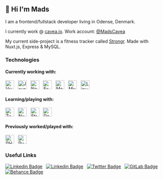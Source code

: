 ## 👋 Hi I'm Mads

I am a frontend/fullstack developer living in Odense, Denmark.

I currently work @ [cavea.io](https://cavea.io). Work account: [@MadsCavea](https://github.com/MadsCavea)

My current side-project is a fitness tracker called [Strongr](https://stron.gr). Made with Nuxt.js, Express & MySQL.

### Technologies

#### Currently working with:

<img src="https://img.shields.io/badge/Vue.js-282C34?logo=vue-dot-js&style=for-the-badge&link=https://github.com/Hougesen?tab=repositories&q=&type=&language=vue&sort=" alt="Vue.js logo" title="Vue.js" height="28" /> &nbsp;
<img src="https://img.shields.io/badge/JavaScript-282C34?logo=javascript&style=for-the-badge&link=https://github.com/Hougesen?tab=repositories&q=&type=&language=javascript&sort=" alt="JavaScript logo" title="JavaScript" height="28" /> &nbsp;
<img src="https://img.shields.io/badge/Node.js-282C34?logo=node-dot-js&style=for-the-badge&link=https://github.com/Hougesen?tab=repositories&q=&type=&language=javascript&sort=" alt="Node.js logo" title="Node.js" height="28" /> &nbsp;
<img src="https://img.shields.io/badge/Express-282C34?logo=express&style=for-the-badge&link=https://github.com/Hougesen?tab=repositories&q=&type=&language=javascript&sort=" alt="Express.js logo" title="Express.js" height="28" /> &nbsp;
<img src="https://img.shields.io/badge/MongoDB-282C34?logo=mongodb&style=for-the-badge&link=https://github.com/Hougesen?tab=repositories&q=mongodb&type=&language=&sort=" alt="MongoDB logo" title="MongoDB" height="28" /> &nbsp;
<img src="https://img.shields.io/badge/MySQL-282C34?logo=mysql&style=for-the-badge&logoColor=white&link=https://github.com/Hougesen?tab=repositories&q=mysql&type=&language=&sort=" alt="MySQL logo" title="MySQL" height="28" /> &nbsp;
<img src="https://img.shields.io/badge/Linux-282C34?logo=linux&style=for-the-badge&logoColor=white&link=https://github.com/Hougesen?tab=repositories&q=linux&type=&language=&sort=" alt="Linux logo" title="Linux" height="28" /> &nbsp;

#### Learning/playing with:

<img src="https://img.shields.io/badge/TypeScript-282C34?logo=typescript&style=for-the-badge&link=https://github.com/Hougesen?tab=repositories&q=typescript&type=&language=&sort=" alt="TypeScript logo" title="TypeScript" height="28" /> &nbsp;
<img src="https://img.shields.io/badge/Nuxt.js-282C34?logo=nuxt-dot-js&style=for-the-badge&link=https://github.com/Hougesen?tab=repositories&q=nuxt&type=&language=&sort=" alt="Nuxt.js logo" title="Nuxt.js" height="28" /> &nbsp;
<img src="https://img.shields.io/badge/Strapi-282C34?logo=Strapi&style=for-the-badge&link=https://github.com/Hougesen?tab=repositories&q=strapi&type=&language=&sort=" alt="Strapi logo" title="Strapi" height="28" /> &nbsp;
<img src="https://img.shields.io/badge/Docker-282C34?logo=docker&style=for-the-badge&link=https://github.com/Hougesen?tab=repositories&q=docker&type=&language=&sort=" alt="Docker logo" title="Docker" height="28" /> &nbsp;

#### Previously worked/played with:

<img src="https://img.shields.io/badge/PHP-282C34?logo=php&style=for-the-badge&link=https://github.com/Hougesen?tab=repositories&q=&type=&language=php&sort=" alt="PHP logo" title="PHP" height="28" /> &nbsp;
<img src="https://img.shields.io/badge/Ruby-282C34?logo=ruby&style=for-the-badge&link=https://github.com/Hougesen?tab=repositories&q=&type=&language=ruby&sort=" alt="Ruby logo" title="Ruby" height="28" /> &nbsp;

### Useful Links

[![Linkedin Badge](https://img.shields.io/badge/Portfolio-282C34?&style=for-the-badge&logo=node.js&logoColor=white&link=https://mhouge.dk/)](https://mhouge.dk/) &nbsp;
[![Linkedin Badge](https://img.shields.io/badge/-LinkedIn-282C34?style=for-the-badge&logo=Linkedin&logoColor=blue&link=https://www.linkedin.com/in/mads-hougesen/)](https://www.linkedin.com/in/mads-hougesen-78733016a/) &nbsp;
[![Twitter Badge](https://img.shields.io/badge/-Twitter-282C34?style=for-the-badge&logo=Twitter&link=https://twitter.com/Mads_Hougesen/)](https://twitter.com/Mads_Hougesen/) &nbsp;
[![GitLab Badge](https://img.shields.io/badge/-GitLab-282C34?style=for-the-badge&logo=GitLab&link=https://gitlab.com/Hougesen/)](https://gitlab.com/Hougesen) &nbsp;
[![Behance Badge](https://img.shields.io/badge/-Behance-282C34?style=for-the-badge&logo=Behance&link=https://www.behance.net/MadsHougesen/)](https://www.behance.net/MadsHougesen/) &nbsp;

<!-- * [CodeWars](https://www.codewars.com/users/Hougesen) // [LeetCode](https://leetcode.com/hougesen/) -->
